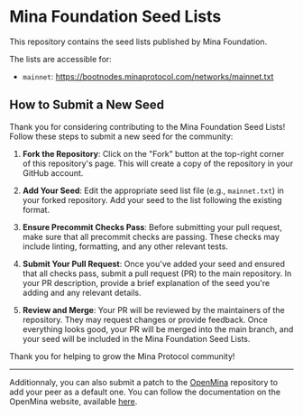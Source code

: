 # Mina Foundation Seed Lists

This repository contains the seed lists published by Mina Foundation.

The lists are accessible for:

- `mainnet`: https://bootnodes.minaprotocol.com/networks/mainnet.txt

## How to Submit a New Seed

Thank you for considering contributing to the Mina Foundation Seed Lists! Follow these steps to submit a new seed for the community:

1. **Fork the Repository**: Click on the "Fork" button at the top-right corner of this repository's page. This will create a copy of the repository in your GitHub account.

2. **Add Your Seed**: Edit the appropriate seed list file (e.g., `mainnet.txt`) in your forked repository. Add your seed to the list following the existing format.

3. **Ensure Precommit Checks Pass**: Before submitting your pull request, make sure that all precommit checks are passing. These checks may include linting, formatting, and any other relevant tests.

4. **Submit Your Pull Request**: Once you've added your seed and ensured that all checks pass, submit a pull request (PR) to the main repository. In your PR description, provide a brief explanation of the seed you're adding and any relevant details.

5. **Review and Merge**: Your PR will be reviewed by the maintainers of the repository. They may request changes or provide feedback. Once everything looks good, your PR will be merged into the main branch, and your seed will be included in the Mina Foundation Seed Lists.

Thank you for helping to grow the Mina Protocol community!

---


Additionnaly, you can also submit a patch to the
[OpenMina](https://github.com/o1-labs/openmina) repository to add your peer as a
default one. You can follow the documentation on the OpenMina website, available
[here](TODO).
